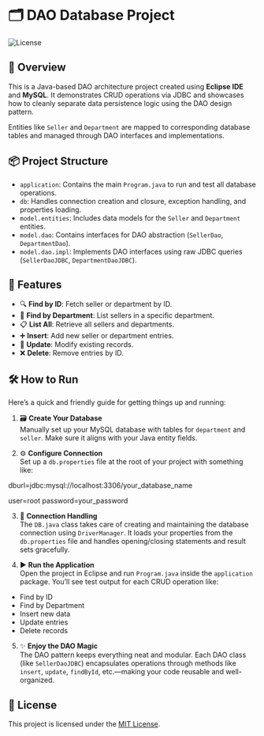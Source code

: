 # 🗂️ DAO Database Project

![License](https://img.shields.io/github/license/PeeterDalVitt/demo-dao-dbc)

## 📝 Overview

This is a Java-based DAO architecture project created using **Eclipse IDE** and **MySQL**. It demonstrates CRUD operations via JDBC and showcases how to cleanly separate data persistence logic using the DAO design pattern.

Entities like `Seller` and `Department` are mapped to corresponding database tables and managed through DAO interfaces and implementations.

## 📦 Project Structure

- `application`: Contains the main `Program.java` to run and test all database operations.
- `db`: Handles connection creation and closure, exception handling, and properties loading.
- `model.entities`: Includes data models for the `Seller` and `Department` entities.
- `model.dao`: Contains interfaces for DAO abstraction (`SellerDao`, `DepartmentDao`).
- `model.dao.impl`: Implements DAO interfaces using raw JDBC queries (`SellerDaoJDBC`, `DepartmentDaoJDBC`).

## 🚀 Features

- 🔍 **Find by ID**: Fetch seller or department by ID.
- 🏢 **Find by Department**: List sellers in a specific department.
- 📋 **List All**: Retrieve all sellers and departments.
- ➕ **Insert**: Add new seller or department entries.
- 🔄 **Update**: Modify existing records.
- ❌ **Delete**: Remove entries by ID.

## 🛠️ How to Run

Here’s a quick and friendly guide for getting things up and running:

1. 🗃️ **Create Your Database**  
   Manually set up your MySQL database with tables for `department` and `seller`. Make sure it aligns with your Java entity fields.

2. ⚙️ **Configure Connection**  
   Set up a `db.properties` file at the root of your project with something like:

dburl=jdbc:mysql://localhost:3306/your_database_name 

user=root password=your_password

3. 🔌 **Connection Handling**  
The `DB.java` class takes care of creating and maintaining the database connection using `DriverManager`. It loads your properties from the `db.properties` file and handles opening/closing statements and result sets gracefully.

4. ▶️ **Run the Application**  
Open the project in Eclipse and run `Program.java` inside the `application` package. You’ll see test output for each CRUD operation like:
- Find by ID
- Find by Department
- Insert new data
- Update entries
- Delete records

5. ✨ **Enjoy the DAO Magic**  
The DAO pattern keeps everything neat and modular. Each DAO class (like `SellerDaoJDBC`) encapsulates operations through methods like `insert`, `update`, `findById`, etc.—making your code reusable and well-organized.

## 📜 License

This project is licensed under the [MIT License](https://github.com/PeeterDalVitt/demo-dao-dbc/blob/main/LICENSE).
